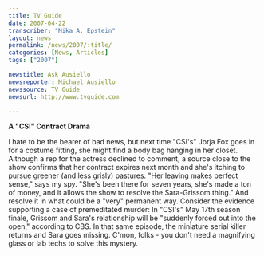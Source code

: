 ```yaml
---
title: TV Guide
date: 2007-04-22
transcriber: "Mika A. Epstein"
layout: news
permalink: /news/2007/:title/
categories: [News, Articles]
tags: ["2007"]

newstitle: Ask Ausiello
newsreporter: Michael Ausiello
newssource: TV Guide
newsurl: http://www.tvguide.com

---
```


**A "CSI" Contract Drama**

I hate to be the bearer of bad news, but next time "CSI's" Jorja Fox goes in for a costume fitting, she might find a body bag hanging in her closet. Although a rep for the actress declined to comment, a source close to the show confirms that her contract expires next month and she's itching to pursue greener (and less grisly) pastures. "Her leaving makes perfect sense," says my spy. "She's been there for seven years, she's made a ton of money, and it allows the show to resolve the Sara-Grissom thing." And resolve it in what could be a "very" permanent way. Consider the evidence supporting a case of premeditated murder: In "CSI's" May 17th season finale, Grissom and Sara's relationship will be "suddenly forced out into the open," according to CBS. In that same episode, the miniature serial killer returns and Sara goes missing. C'mon, folks - you don't need a magnifying glass or lab techs to solve this mystery.
